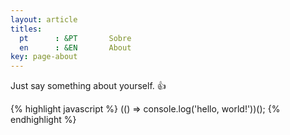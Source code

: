 ```yaml
---
layout: article
titles:
  pt      : &PT       Sobre
  en      : &EN       About
key: page-about
---
```


Just say something about yourself. :+1:

{% highlight javascript %}
(() => console.log('hello, world!'))();
{% endhighlight %}
